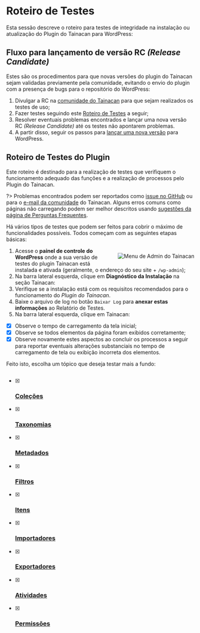 # Roteiro de Testes

Esta sessão descreve o roteiro para testes de integridade na instalação ou atualização do Plugin do Tainacan para WordPress:

## Fluxo para lançamento de versão RC *(Release Candidate)*

Estes são os procedimentos para que novas versões do plugin do Tainacan sejam validadas previamente pela comunidade, evitando o envio do plugin com a presença de bugs para o repositório do WordPress:

1. Divulgar a RC na [comunidade do Tainacan](https://lists.riseup.net/www/subscribe/tainacan) para que sejam realizados os testes de uso;
2. Fazer testes seguindo este [Roteiro de Testes](#roteiro-de-testes-do-plugin) a seguir;
3. Resolver eventuais problemas encontrados e lançar uma nova versão RC *(Release Candidate)* até os testes não apontarem problemas.
4. A partir disso, seguir os passos para [lançar uma nova versão](/dev/release.md) para WordPress.

## Roteiro de Testes do Plugin

Este roteiro é destinado para a realização de testes que verifiquem o funcionamento adequado das funções e a realização de processos pelo Plugin do Tainacan.

?> Problemas encontrados podem ser reportados como [issue no GitHub](https://github.com/tainacan/tainacan/issues) ou para o [e-mail da comunidade](tainacan@lists.riseup.net) do Tainacan. Alguns erros comuns como páginas não carregando podem ser melhor descritos usando [sugestões da página de Perguntas Frequentes](#acho-que-encontrei-um-erro-como-devo-proceder).

Há vários tipos de testes que podem ser feitos para cobrir o máximo de funcionalidades possíveis. Todos começam com as seguintes etapas básicas:


<div style="float: right; margin-left: 32px;">

![Menu de Admin do Tainacan](/_assets/images/release-testing-1.png)

</div>

1. Acesse o **painel de controle do WordPress** onde a sua versão de testes do plugin Tainacan está instalada e ativada (geralmente, o endereço do seu site + `/wp-admin`);
2. Na barra lateral esquerda, clique em **Diagnóstico da Instalação** na seção Tainacan:
  1. Verifique se a instalação está com os requisitos recomendados para o funcionamento do *Plugin do Tainacan*.
  2. Baixe o arquivo de log no botão `Baixar Log` para **anexar estas informações** ao Relatório de Testes.
3. Na barra lateral esquerda, clique em Tainacan:
  - [x] Observe o tempo de carregamento da tela inicial;
  - [x] Observe se todos elementos da página foram exibidos corretamente;
  - [x] Observe novamente estes aspectos ao concluir os processos a seguir para reportar eventuais alterações substanciais no tempo de carregamento de tela ou exibição incorreta dos elementos.

Feito isto, escolha um tópico que deseja testar mais a fundo:

<div style="column-count: 2; column-width: 250px;">

- [x] ### [Coleções](/pt-br/testing-collections.md)
- [x] ### [Taxonomias](/pt-br/testing-taxonomies.md)
- [x] ### [Metadados](/pt-br/testing-metadata.md)
- [x] ### [Filtros](/pt-br/testing-filters.md)
- [x] ### [Itens](/pt-br/testing-items.md)
- [x] ### [Importadores](/pt-br/testing-importers.md)
- [x] ### [Exportadores](/pt-br/testing-exporters.md)
- [x] ### [Atividades](/pt-br/testing-activities.md)
- [x] ### [Permissões](/pt-br/testing-cababilities.md)

</div>
